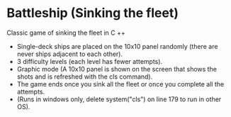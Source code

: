 # Battleship (Sinking the fleet)
Classic game of sinking the fleet in C ++

- Single-deck ships are placed on the 10x10 panel randomly (there are never ships adjacent to each other).
- 3 difficulty levels (each level has fewer attempts).
- Graphic mode (A 10x10 panel is shown on the screen that shows the shots and is refreshed with the cls command).
- The game ends once you sink all the fleet or once you complete all the attempts.
- (Runs in windows only, delete system("cls") on line 179 to run in other OS).
